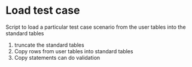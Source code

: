 # Load test case

Script to load a particular test case scenario from the user tables into the standard tables

1. truncate the standard tables
1. Copy rows from user tables into standard tables
1. Copy statements can do validation